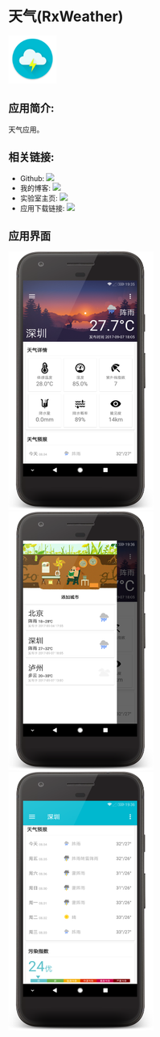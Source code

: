 # 天气(RxWeather)
<img src="https://github.com/1anc3r/RxWeather/blob/master/app/src/main/ic_launcher-web.png?raw=true" width = "96" height = "96" alt="icon"/>

## 应用简介:
天气应用。 

## 相关链接:
* Github: [![](https://img.shields.io/badge/github-1anc3r-yellowgreen.svg)](https://github.com/1anc3r)
* 我的博客: [![](https://img.shields.io/badge/blog-1anc3r-green.svg)](http://1anc3r.github.io/)
* 实验室主页: [![](https://img.shields.io/badge/wiki-xiyoumobile-brightgreen.svg)](http://www.xiyoumobile.com/)
* 应用下载链接: [![](https://img.shields.io/badge/download-v1.1-blue.svg)](https://github.com/1anc3r/RxWeather/blob/master/app/app-release.apk?raw=true)

## 应用界面
<img src="https://github.com/1anc3r/RxWeather/blob/master/Screenshots/1.png?raw=true" width = "288" height = "512" alt="" /><img src="https://github.com/1anc3r/RxWeather/blob/master/Screenshots/2.png?raw=true" width = "288" height = "512" alt="" /><img src="https://github.com/1anc3r/RxWeather/blob/master/Screenshots/3.png?raw=true" width = "288" height = "512" alt="" />
